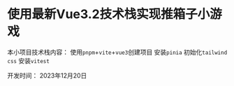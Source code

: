 # 使用最新Vue3.2技术栈实现推箱子小游戏
本小项目技术栈内容：
使用`pnpm`+`vite`+`vue3`创建项目
安装`pinia`
初始化`tailwind css`
安装`vitest`

开发时间：
2023年12月20日